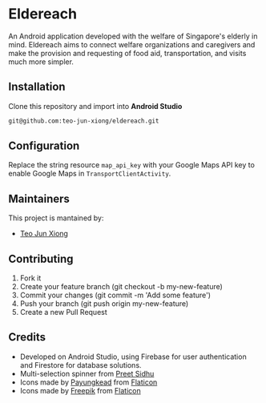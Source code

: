 # Eldereach
An Android application developed with the welfare of Singapore's elderly in mind. Eldereach aims to connect welfare organizations and caregivers and make the provision and requesting of food aid, transportation, and visits much more simpler. 

## Installation
Clone this repository and import into **Android Studio**
```bash
git@github.com:teo-jun-xiong/eldereach.git
```

## Configuration
Replace the string resource `map_api_key` with your Google Maps API key to enable Google Maps in `TransportClientActivity`. 

## Maintainers
This project is mantained by:
* [Teo Jun Xiong](http://github.com/teo-jun-xiong)

## Contributing

1. Fork it
2. Create your feature branch (git checkout -b my-new-feature)
3. Commit your changes (git commit -m 'Add some feature')
5. Push your branch (git push origin my-new-feature)
6. Create a new Pull Request

## Credits
- Developed on Android Studio, using Firebase for user authentication and Firestore for database solutions.
- Multi-selection spinner from [Preet Sidhu](https://github.com/prsidhu/MultiSelectSpinner)
- Icons made by [Payungkead](https://www.flaticon.com/authors/payungkead) from [Flaticon](https://www.flaticon.com/Flaticon)
- Icons made by [Freepik](https://www.flaticon.com/authors/freepik) from [Flaticon](https://www.flaticon.com/Flaticon)
